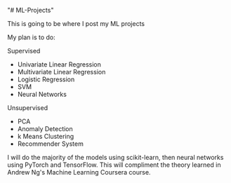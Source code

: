 "# ML-Projects" 

This is going to be where I post my ML projects

My plan is to do:

Supervised
- Univariate Linear Regression
- Multivariate Linear Regression
- Logistic Regression
- SVM
- Neural Networks

Unsupervised
- PCA
- Anomaly Detection
- k Means Clustering
- Recommender System

I will do the majority of the models using scikit-learn, then neural 
networks using PyTorch and TensorFlow.
This will compliment the theory learned in Andrew Ng's Machine Learning 
Coursera course.